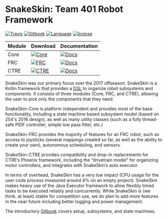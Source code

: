
# SnakeSkin: Team 401 Robot Framework
[![Travis](https://img.shields.io/travis/team401/SnakeSkin.svg)](https://travis-ci.org/team401/SnakeSkin)
[![Gitbook](https://cdn.rawgit.com/aleen42/badges/master/src/gitbook_2.svg)](https://team401.gitbooks.io/snakeskin/content/)
[![Language](https://img.shields.io/github/languages/top/team401/SnakeSkin.svg)](https://github.com/team401/SnakeSkin) 
[![license](https://img.shields.io/github/license/team401/SnakeSkin.svg)](https://github.com/team401/SnakeSkin/blob/master/LICENSE)

| Module  | Download  | Documentation  |
|---|---|---|
| Core  | [![Core](https://api.bintray.com/packages/team401/SnakeSkin/SnakeSkin-Core/images/download.svg) ](https://bintray.com/team401/SnakeSkin/SnakeSkin-Core/_latestVersion) | [![Docs](https://img.shields.io/badge/docs-Core-blue.svg)](SnakeSkin-Core/doc/index.md)
| FRC | [![FRC](https://api.bintray.com/packages/team401/SnakeSkin/SnakeSkin-FRC/images/download.svg) ](https://bintray.com/team401/SnakeSkin/SnakeSkin-FRC/_latestVersion)  | [![Docs](https://img.shields.io/badge/docs-FRC-blue.svg)](SnakeSkin-FRC/doc/index.md)
| CTRE  | [![CTRE](https://api.bintray.com/packages/team401/SnakeSkin/SnakeSkin-CTRE/images/download.svg) ](https://bintray.com/team401/SnakeSkin/SnakeSkin-CTRE/_latestVersion) | [![Docs](https://img.shields.io/badge/docs-CTRE-blue.svg)](SnakeSkin-CTRE/doc/index.md)

SnakeSkin was our primary focus over the 2017 offseason.  SnakeSkin is a Kotlin framework that provides a [DSL](https://en.wikipedia.org/wiki/Domain-specific_language) to organize robot subsystems and components.  It consists of three modules (Core, FRC, and CTRE), allowing the user to pick only the components that they need.

SnakeSkin-Core is platform independent and provides most of the base functionality, including a state machine based subsystem model (based on 254's 2016 design), as well as many utility classes (such as a fully thread-safe PIDF controller, simple low pass filter, etc.)  

SnakeSkin-FRC provides the majority of features for an FRC robot, such as access to joysticks (several mappings created so far, as well as the ability to create your own), autonomous scheduling, and sensors.  

SnakeSkin-CTRE provides compatibility and drop-in replacements for CTRE’s Phoenix framework, including the “drivetrain model” for organizing motor controllers, and integrates with SnakeSkin’s auto executor.  

In terms of overhead, SnakeSkin has a very low impact (CPU usage for the user code process measured around 4% on an empty project).  SnakeSkin makes heavy use of the Java Executor framework to allow flexibly timed tasks to be executed reliably and concurrently.  While SnakeSkin is (we think, at least) stable for competition use, we do plan to add more features in the near future including better logging and power management.

The introductory [Gitbook](https://team401.gitbooks.io/snakeskin/content/) covers setup, subsystems, and state machines.
